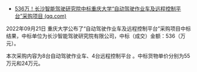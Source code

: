 - [536万！长沙智能驾驶研究院中标重庆大学“自动驾驶作业车及远程控制平台”采购项目 (qq.com)](https://mp.weixin.qq.com/s?__biz=Mzg4ODgyMTY3MA==&mid=2247484551&idx=2&sn=37b19c5223c6fdcbb1456dd0452694d8&chksm=cff4064ef8838f580dab36a5e39ea6d2a130cf2dff60157c87c56831cb61a1acca901baf1493&scene=21#wechat_redirect)

2022年09月21日 重庆大学公布了“自动驾驶作业车及远程控制平台”采购项目中标结果，中标单位为长沙智能驾驶研究院有限公司，中标（成交）金额：536（万元）。

本次采购内容为8台自动驾驶作业车、4台远程控制平台 。中标货物单价分别为55万元和24万元。